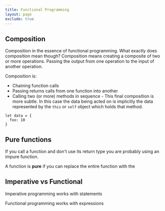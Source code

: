 ```yaml
---
title: Functional Programming
layout: page
exclude: true
---
```


## Composition

Composition in the essence of functional programming. What exactly does composition mean though? Composition means creating a composite of two or more operations. Passing the output from one operation to the input of another operation.

Composition is:

 - Chaining function calls
 - Passing returns calls from one function into another
 - Calling two (or more) methods in sequence - This final composition is more subtle. In this case the data being acted on is implicitly the data represented by the `this` or `self` object which holds that method.
```
let data = {
  foo: 10
}
```

## Pure functions

If you call a function and don't use its return type you are probably using an impure function.

A function is **pure** if you can replace the entire function with the 

## Imperative vs Functional

Imperative programming works with statements

Functional programming works with expressions
<!--stackedit_data:
eyJoaXN0b3J5IjpbMzQyODIwMTc4LDM2ODM5MTY4OCw1MDcwOD
M3MjgsMTQ5NjY5MjIxLC01NDAyNzIxNjNdfQ==
-->